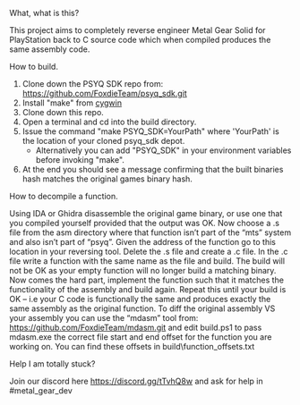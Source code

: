 What, what is this?

This project aims to completely reverse engineer Metal Gear Solid for PlayStation back to C source code which when compiled produces the same assembly code.

How to build.

1.  Clone down the PSYQ SDK repo from: https://github.com/FoxdieTeam/psyq_sdk.git
2.  Install "make" from [cygwin](https://cygwin.com/install.html)
3.  Clone down this repo.
4.  Open a terminal and cd into the build directory.
5.  Issue the command "make PSYQ_SDK=YourPath" where 'YourPath' is the location of your cloned psyq_sdk depot.
    - Alternatively you can add "PSYQ_SDK" in your environment variables before invoking "make".
6.  At the end you should see a message confirming that the built binaries hash matches the original games binary hash.

How to decompile a function.

Using IDA or Ghidra disassemble the original game binary, or use one that you compiled yourself provided that the output was OK. Now choose a .s file from the asm directory where that function isn’t part of the “mts” system and also isn’t part of “psyq”.
Given the address of the function go to this location in your reversing tool. Delete the .s file and create a .c file. In the .c file write a function with the same name as the file and build. The build will not be OK as your empty function will no longer build a matching binary.
Now comes the hard part, implement the function such that it matches the functionality of the assembly and build again. Repeat this until your build is OK – i.e your C code is functionally the same and produces exactly the same assembly as the original function.
To diff the original assembly VS your assembly you can use the “mdasm” tool from: https://github.com/FoxdieTeam/mdasm.git and edit build.ps1 to pass mdasm.exe the correct file start and end offset for the function you are working on. You can find these offsets in build\function_offsets.txt

Help I am totally stuck?

Join our discord here https://discord.gg/tTvhQ8w and ask for help in #metal_gear_dev
